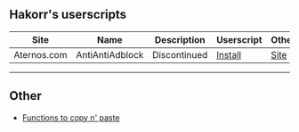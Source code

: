 ## Hakorr's userscripts

| Site | Name | Description | Userscript | Other |
|---|---|---|---|---|
| Aternos.com | AntiAntiAdblock | Discontinued | [Install](https://github.com/Hakorr/Userscripts/raw/main/Aternos.com/AntiAntiAdblock/antiantiadblock.user.js) | [Site](https://hakorr.github.io/Userscripts/Aternos/AntiAntiAdblock/) |

---

## Other

* [Functions to copy n' paste](https://hakorr.github.io/Userscripts/functions)
